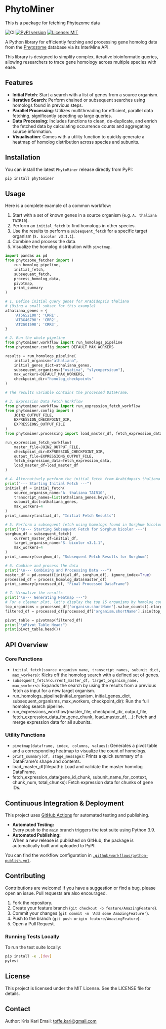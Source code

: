 # PhytoMiner
This is a package for fetching Phytozome data

![CI](https://github.com/boffus/PhytoMiner/actions/workflows/python-publish.yml/badge.svg)
[![PyPI version](https://badge.fury.io/py/phytominer.svg)](https://badge.fury.io/py/phytominer)
[![License: MIT](https://img.shields.io/badge/License-MIT-yellow.svg)](https://opensource.org/licenses/MIT)

A Python library for efficiently fetching and processing gene homolog data from the [Phytozome](https://phytozome-next.jgi.doe.gov/) database via its InterMine API.

This library is designed to simplify complex, iterative bioinformatic queries, allowing researchers to trace gene homology across multiple species with ease.

## Features

- **Initial Fetch**: Start a search with a list of genes from a source organism.
- **Iterative Search**: Perform chained or subsequent searches using homologs found in previous steps.
- **Parallel Processing**: Utilizes multithreading for efficient, parallel data fetching, significantly speeding up large queries.
- **Data Processing**: Includes functions to clean, de-duplicate, and enrich the fetched data by calculating occurrence counts and aggregating source information.
- **Visualisation**: Comes with a utility function to quickly generate a heatmap of homolog distribution across species and subunits.

## Installation

You can install the latest `PhytoMiner` release directly from PyPI:

```bash
pip install phytominer
```

## Usage

Here is a complete example of a common workflow:
1.  Start with a set of known genes in a source organism (e.g. `A. thaliana TAIR10`).
2.  Perform an `initial_fetch` to find homologs in other species.
3.  Use the results to perform a `subsequent_fetch` for a specific target organism (`S. bicolor v3.1.1`).
4.  Combine and process the data.
5.  Visualize the homolog distribution with `pivotmap`.

```python
import pandas as pd
from phytozome_fetcher import (
    run_homolog_pipeline,
    initial_fetch,
    subsequent_fetch,
    process_homolog_data,
    pivotmap,
    print_summary
)

# 1. Define initial query genes for Arabidopsis thaliana
# (Using a small subset for this example)
athaliana_genes = {
    'AT5G52100': 'CRR1',
    'AT3G46790': 'CRR2',
    'AT2G01590': 'CRR3',
}

# 2. Run the whole pipeline
from phytominer.workflow import run_homologs_pipeline
from phytominer.config import DEFAULT_MAX_WORKERS

results = run_homologs_pipeline(
    initial_organism="athaliana",
    initial_genes_dict=athaliana_genes,
    subsequent_organisms=["osativa", "slycopersicum"],
    max_workers=DEFAULT_MAX_WORKERS,
    checkpoint_dir="homolog_checkpoints"
)

# The results variable contains the processed DataFrame.

# 3. Expression Data Fetch Workflow
from phytominer.workflow import run_expression_fetch_workflow
from phytominer.config import (
    JOIN2_OUTPUT_FILE,
    EXPRESSION_CHECKPOINT_DIR,
    EXPRESSIONS_OUTPUT_FILE
)
from phytominer.processing import load_master_df, fetch_expression_data

run_expression_fetch_workflow(
    master_file=JOIN2_OUTPUT_FILE,
    checkpoint_dir=EXPRESSION_CHECKPOINT_DIR,
    output_file=EXPRESSIONS_OUTPUT_FILE,
    fetch_expression_data=fetch_expression_data,
    load_master_df=load_master_df
)

# 4. Alternatively perform the initial fetch from Arabidopsis thaliana
print("--- Starting Initial Fetch ---")
initial_df = initial_fetch(
    source_organism_name="A. thaliana TAIR10",
    transcript_names=list(athaliana_genes.keys()),
    subunit_dict=athaliana_genes,
    max_workers=4
)
print_summary(initial_df, "Initial Fetch Results")

# 5. Perform a subsequent fetch using homologs found in Sorghum bicolor
print("\n--- Starting Subsequent Fetch for Sorghum bicolor ---")
sorghum_df = subsequent_fetch(
    current_master_df=initial_df,
    target_organism_name="S. bicolor v3.1.1",
    max_workers=4
)
print_summary(sorghum_df, "Subsequent Fetch Results for Sorghum")

# 6. Combine and process the data
print("\n--- Combining and Processing Data ---")
master_df = pd.concat([initial_df, sorghum_df], ignore_index=True)
processed_df = process_homolog_data(master_df)
print_summary(processed_df, "Final Processed DataFrame")

# 7. Visualize the results
print("\n--- Generating Heatmap ---")
# For a cleaner plot, let's display the top 15 organisms by homolog count
top_organisms = processed_df['organism.shortName'].value_counts().nlargest(15).index
filtered_df = processed_df[processed_df['organism.shortName'].isin(top_organisms)]

pivot_table = pivotmap(filtered_df)
print("\nPivot Table Head:")
print(pivot_table.head())

```

## API Overview

### Core Functions

- `initial_fetch(source_organism_name, transcript_names, subunit_dict, max_workers)`: Kicks off the homolog search with a defined set of genes.
- `subsequent_fetch(current_master_df, target_organism_name, max_workers)`: Expands the search by using the results from a previous fetch as input for a new target organism.
- run_homologs_pipeline(initial_organism, initial_genes_dict, subsequent_organisms, max_workers, checkpoint_dir): Run the full homolog search pipeline.
- run_expressions_workflow(master_file, checkpoint_dir, output_file, fetch_expression_data_for_gene_chunk, load_master_df, ...): Fetch and merge expression data for all subunits.

### Utility Functions

- `pivotmap(dataframe, index, columns, values)`: Generates a pivot table and a corresponding heatmap to visualize the count of homologs.
- `print_summary(df, stage_message)`: Prints a quick summary of a DataFrame's shape and contents.
- load_master_df(filepath): Load and validate the master homolog DataFrame.
- fetch_expression_data(gene_id_chunk, subunit_name_for_context, chunk_num, total_chunks): Fetch expression data for chunks of gene IDs.

## Continuous Integration & Deployment

This project uses [GitHub Actions](https://github.com/features/actions) for automated testing and publishing.

- **Automated Testing:**  
  Every push to the `main` branch triggers the test suite using Python 3.9.
- **Automated Publishing:**  
  When a new release is published on GitHub, the package is automatically built and uploaded to PyPI.

You can find the workflow configuration in [`.github/workflows/python-publish.yml`](.github/workflows/python-publish.yml).

## Contributing

Contributions are welcome! If you have a suggestion or find a bug, please open an issue. Pull requests are also encouraged.

1.  Fork the repository.
2.  Create your feature branch (`git checkout -b feature/AmazingFeature`).
3.  Commit your changes (`git commit -m 'Add some AmazingFeature'`).
4.  Push to the branch (`git push origin feature/AmazingFeature`).
5.  Open a Pull Request.

### Running Tests Locally

To run the test suite locally:

```bash
pip install -e .[dev]
pytest
```

## License

This project is licensed under the MIT License. See the LICENSE file for details.

## Contact

Author: Kris Kari
Email: toffe.kari@gmail.com